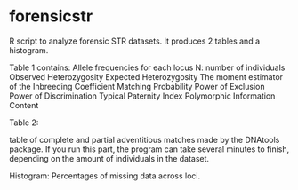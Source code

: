 forensicstr
===========

R script to analyze forensic STR datasets. It produces 2 tables and a histogram.

Table 1 contains:
Allele frequencies for each locus
N: number of individuals
Observed Heterozygosity
Expected Heterozygosity
The moment estimator of the Inbreeding Coefficient
Matching Probability
Power of Exclusion
Power of Discrimination
Typical Paternity Index
Polymorphic Information Content

Table 2:

table of complete and partial adventitious matches made by the DNAtools package. If you run this part, the program can take several minutes to finish, depending on the amount of individuals in the dataset.

Histogram:
Percentages of missing data across loci.


 
